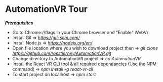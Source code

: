 # AutomationVR Tour

<b><i><u>Prerequisites</u></i></b> 
* Go to Chrome://flags in your Chrome browser and "Enable" WebVr
* Install Git => <i> https://git-scm.com/ </i>
* Install Node.js => <i> https://nodejs.org/en/ </i>
* Open file location where you wish to download project then => <i> git clone https://github.com/rosstierney/AutomationVR.git </i>
* Change directory to AutomationVR project => <i> cd AutomationVR </i>
* Install the React VR CLI tool & all required dependancies (Use the NPM command) => <i> npm install -g react-vr-cli </i>
* To start project on localhost => <i> npm start </i>
